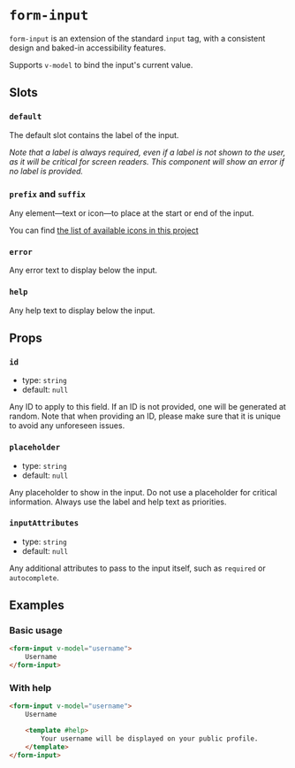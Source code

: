 # `form-input`

`form-input` is an extension of the standard `input` tag, with a consistent design and baked-in accessibility features.

Supports `v-model` to bind the input's current value.

## Slots

### `default`

The default slot contains the label of the input.

_Note that a label is always required, even if a label is not shown to the user, as it will be critical for screen readers. This component will show an error if no label is provided._

### `prefix` and `suffix`

Any element—text or icon—to place at the start or end of the input.

You can find [the list of available icons in this project](/src/components/icon/icon.md)

### `error`

Any error text to display below the input.

### `help`

Any help text to display below the input.

## Props

### `id`

- type: `string`
- default: `null`

Any ID to apply to this field. If an ID is not provided, one will be generated at random. Note that when providing an ID, please make sure that it is unique to avoid any unforeseen issues.

### `placeholder`

- type: `string`
- default: `null`

Any placeholder to show in the input. Do not use a placeholder for critical information. Always use the label and help text as priorities.

### `inputAttributes`

- type: `string`
- default: `null`

Any additional attributes to pass to the input itself, such as `required` or `autocomplete`.

## Examples

### Basic usage

```html
<form-input v-model="username">
	Username
</form-input>
```

### With help

```html
<form-input v-model="username">
	Username

	<template #help>
		Your username will be displayed on your public profile.
	</template>
</form-input>
```
